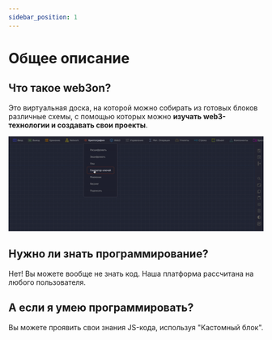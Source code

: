 ```yaml
---
sidebar_position: 1
---
```


# Общее описание

## Что такое **web3on**?

Это виртуальная доска, на которой можно собирать из готовых блоков различные схемы, с помощью которых можно **изучать web3-технологии и создавать свои проекты**.

![Текст с описанием картинки](https://github.com/web3man/web3on/raw/docusaurus/static/img/docs-img/ezgif.com-video-to-gif.gif)

## Нужно ли знать программирование?

Нет! Вы можете вообще не знать код. Наша платформа рассчитана на любого пользователя.

## А если я умею программировать?

Вы можете проявить свои знания JS-кода, используя "Кастомный блок".
